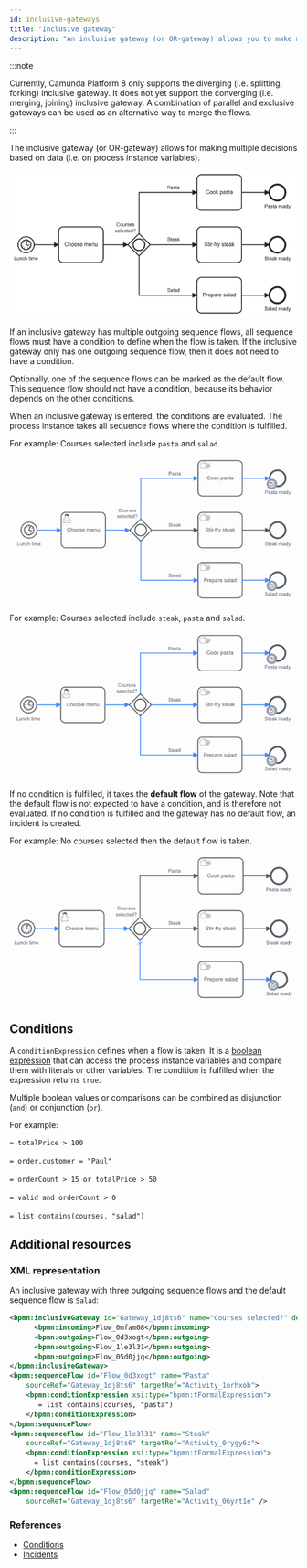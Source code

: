 ```yaml
---
id: inclusive-gateways
title: "Inclusive gateway"
description: "An inclusive gateway (or OR-gateway) allows you to make multiple decisions based on data."
---
```


:::note

Currently, Camunda Platform 8 only supports the diverging (i.e. splitting, forking) inclusive gateway. It does not yet support the converging (i.e. merging, joining) inclusive gateway. A combination of parallel and exclusive gateways can be used as an alternative way to merge the flows.

:::

The inclusive gateway (or OR-gateway) allows for making multiple decisions based on data (i.e. on process instance variables).

![A process model to prepare lunch at lunchtime can use an inclusive gateway to decide which steps to take to prepare the different lunch components, e.g. cook pasta,stir-fry steak, prepare salad, or any combination of these.](assets/inclusive-gateway.png)

If an inclusive gateway has multiple outgoing sequence flows, all sequence flows must have a condition to define when the flow is taken. If the inclusive gateway only has one outgoing sequence flow, then it does not need to have a condition.

Optionally, one of the sequence flows can be marked as the default flow. This sequence flow should not have a condition, because its behavior depends on the other conditions.

When an inclusive gateway is entered, the conditions are evaluated. The process instance takes all sequence flows where the condition is fulfilled.

For example: Courses selected include `pasta` and `salad`.

![An inclusive gateway has decided to take the steps to cook pasta and prepare salad, but not stir-fry steak.](assets/inclusive-gateway-1.png)

For example: Courses selected include `steak`, `pasta` and `salad`.

![An inclusive gateway has decided to take the steps to cook pasta, stir-fry steak, and prepare salad.](assets/inclusive-gateway-2.png)

If no condition is fulfilled, it takes the **default flow** of the gateway. Note that the default flow is not expected to have a condition, and is therefore not evaluated. If no condition is fulfilled and the gateway has no default flow, an incident is created.

For example: No courses selected then the default flow is taken.

![An inclusive gateway has decided to take the step to prepare salad as the default because none of the conditions were fulfilled.](assets/inclusive-gateway-default.png)

## Conditions

A `conditionExpression` defines when a flow is taken. It is a [boolean expression](/components/concepts/expressions.md#boolean-expressions) that can access the process instance variables and compare them with literals or other variables. The condition is fulfilled when the expression returns `true`.

Multiple boolean values or comparisons can be combined as disjunction (`and`) or conjunction (`or`).

For example:

```feel
= totalPrice > 100

= order.customer = "Paul"

= orderCount > 15 or totalPrice > 50

= valid and orderCount > 0

= list contains(courses, "salad")
```

## Additional resources

### XML representation

An inclusive gateway with three outgoing sequence flows and the default sequence flow is `Salad`:

```xml
<bpmn:inclusiveGateway id="Gateway_1dj8ts6" name="Courses selected?" default="Flow_05d0jjq">
      <bpmn:incoming>Flow_0mfam08</bpmn:incoming>
      <bpmn:outgoing>Flow_0d3xogt</bpmn:outgoing>
      <bpmn:outgoing>Flow_1le3l31</bpmn:outgoing>
      <bpmn:outgoing>Flow_05d0jjq</bpmn:outgoing>
</bpmn:inclusiveGateway>
<bpmn:sequenceFlow id="Flow_0d3xogt" name="Pasta"
    sourceRef="Gateway_1dj8ts6" targetRef="Activity_1orhxob">
    <bpmn:conditionExpression xsi:type="bpmn:tFormalExpression">
       = list contains(courses, "pasta")
    </bpmn:conditionExpression>
</bpmn:sequenceFlow>
<bpmn:sequenceFlow id="Flow_1le3l31" name="Steak"
    sourceRef="Gateway_1dj8ts6" targetRef="Activity_0rygy6z">
    <bpmn:conditionExpression xsi:type="bpmn:tFormalExpression">
      = list contains(courses, "steak")
    </bpmn:conditionExpression>
</bpmn:sequenceFlow>
<bpmn:sequenceFlow id="Flow_05d0jjq" name="Salad"
    sourceRef="Gateway_1dj8ts6" targetRef="Activity_06yrt1e" />
```

### References

- [Conditions](/bpmn-dmn/bpmn/inclusive-gateways/inclusive-gateways.md#conditions)
- [Incidents](/components/concepts/incidents.md)
